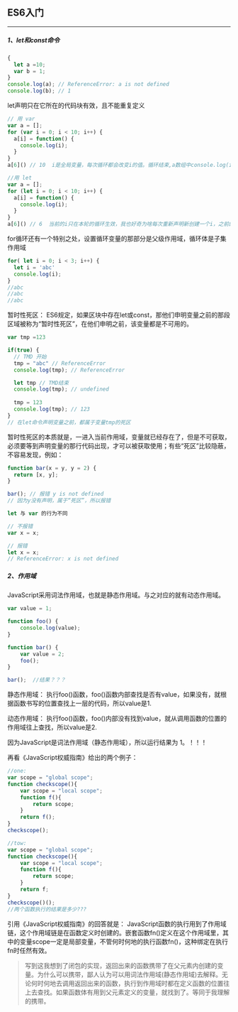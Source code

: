 ## ES6入门

------

##### 1、let和const命令

```JavaScript
{
  let a =10;
  var b = 1;
}
console.log(a); // ReferenceError: a is not defined
console.log(b); // 1
```



let声明只在它所在的代码块有效，且不能重复定义

```JavaScript
// 用 var
var a = [];
for (var i = 0; i < 10; i++) {
  a[i] = function() {
    console.log(i);
  }
}
a[6]() // 10  i是全局变量，每次循环都会改变i的值。循环结束,a数组中console.log(i)中的i也是全局的i，全局的i最后结果为10

//用 let
var a = [];
for (let i = 0; i < 10; i++) {
  a[i] = function() {
    console.log(i);
  }
}
a[6]() // 6  当前的i只在本轮的循环生效，我也好奇为啥每次重新声明新创建一个i，之前的i咋弄！书本给出的解释是：JavaScript引擎内部会记住上一轮的变量i
```



for循环还有一个特别之处，设置循环变量的那部分是父级作用域，循环体是子集作用域

```JavaScript
for( let i = 0; i < 3; i++) {
  let i = 'abc'
  console.log(i);
}
//abc
//abc
//abc
```



暂时性死区：
​	ES6规定，如果区块中存在let或const，那他们申明变量之前的那段区域被称为“暂时性死区”，在他们申明之前，该变量都是不可用的。

```JavaScript
var tmp =123

if(true) {
  // TMD 开始
  tmp = "abc" // ReferenceError
  console.log(tmp); // ReferenceError

  let tmp // TMD结束
  console.log(tmp); // undefined
  
  tmp = 123
  console.log(tmp); // 123
}
// 在let命令声明变量之前，都属于变量tmp的死区
```



暂时性死区的本质就是，一进入当前作用域，变量就已经存在了，但是不可获取，必须要等到声明变量的那行代码出现，才可以被获取使用；有些“死区”比较隐蔽，不容易发现，例如：

```javascript
function bar(x = y, y = 2) {
  return [x, y];
}

bar(); // 报错 y is not defined
// 因为y没有声明，属于“死区”，所以报错

let 与 var 的行为不同

// 不报错
var x = x;

// 报错
let x = x;
// ReferenceError: x is not defined
```



##### 2、作用域

JavaScript采用词法作用域，也就是静态作用域。与之对应的就有动态作用域。
```JavaScript
var value = 1;

function foo() {
    console.log(value);
}

function bar() {
    var value = 2;
    foo();
}

bar();  //结果？？？
```
静态作用域：
执行foo()函数，foo()函数内部查找是否有value，如果没有，就根据函数书写的位置查找上一层的代码，所以value是1.

动态作用域：
执行foo()函数，foo()内部没有找到value，就从调用函数的位置的作用域往上查找，所以value是2.

因为JavaScript是词法作用域（静态作用域），所以运行结果为 1。！！！



再看《JavaScript权威指南》给出的两个例子：

```javascript
//one:
var scope = "global scope";
function checkscope(){
    var scope = "local scope";
    function f(){
        return scope;
    }
    return f();
}
checkscope();

//tow:
var scope = "global scope";
function checkscope(){
    var scope = "local scope";
    function f(){
        return scope;
    }
    return f;
}
checkscope()();
//两个函数执行的结果是多少???
```

引用《JavaScript权威指南》的回答就是：
JavaScript函数的执行用到了作用域链，这个作用域链是在函数定义时创建的。嵌套函数fn()定义在这个作用域里，其中的变量scope一定是局部变量，不管何时何地的执行函数fn()，这种绑定在执行fn时任然有效。

>  写到这我想到了闭包的实现，返回出来的函数携带了在父元素内创建的变量。为什么可以携带，鄙人认为可以用词法作用域(静态作用域)去解释。无论何时何地去调用返回出来的函数，执行到作用域时都在定义函数的位置往上去查找。如果函数体有用到父元素定义的变量，就找到了。等同于我理解的携带。
